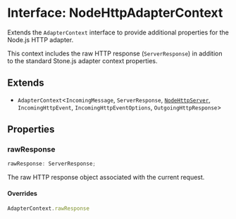 # Interface: NodeHttpAdapterContext

Extends the `AdapterContext` interface to provide additional properties for the Node.js HTTP adapter.

This context includes the raw HTTP response (`ServerResponse`) in addition to the standard
Stone.js adapter context properties.

## Extends

- `AdapterContext`\<`IncomingMessage`, `ServerResponse`, [`NodeHttpServer`](../type-aliases/NodeHttpServer.md), `IncomingHttpEvent`, `IncomingHttpEventOptions`, `OutgoingHttpResponse`\>

## Properties

### rawResponse

```ts
rawResponse: ServerResponse;
```

The raw HTTP response object associated with the current request.

#### Overrides

```ts
AdapterContext.rawResponse
```
